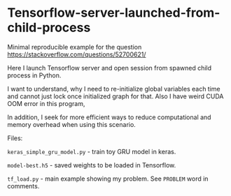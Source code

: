 # Tensorflow-server-launched-from-child-process
Minimal reproducible example for the question https://stackoverflow.com/questions/52700621/

Here I launch Tensorflow server and open session from spawned child process in Python. 

I want to understand, why I need to re-initialize global variables each time and cannot just lock once initialized graph for that. Also I have weird CUDA OOM error in this program,

In addition, I seek for more efficient ways to reduce computational and memory overhead when using this scenario.


Files:

`keras_simple_gru_model.py`  - train toy GRU model in keras.

`model-best.h5` - saved weights to be loaded in Tensorflow.

`tf_load.py` - main example showing my problem. See `PROBLEM` word in comments.
